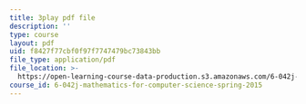 ```yaml
---
title: 3play pdf file
description: ''
type: course
layout: pdf
uid: f8427f77cbf0f97f7747479bc73843bb
file_type: application/pdf
file_location: >-
  https://open-learning-course-data-production.s3.amazonaws.com/6-042j-mathematics-for-computer-science-spring-2015/f8427f77cbf0f97f7747479bc73843bb_0exBzsexUoI.pdf
course_id: 6-042j-mathematics-for-computer-science-spring-2015
---
```

